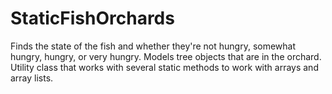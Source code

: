 # StaticFishOrchards
Finds the state of the fish and whether they're not hungry, somewhat hungry, hungry, or very hungry. 
Models tree objects that are in the orchard.
Utility class that works with several static methods to work with arrays and array lists.
